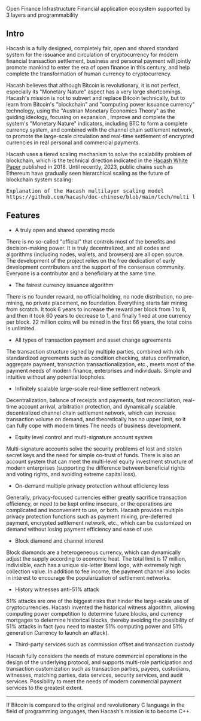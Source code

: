 Open Finance Infrastructure
Financial application ecosystem supported by 3 layers and programmability



## Intro

Hacash is a fully designed, completely fair, open and shared standard system for the issuance and circulation of cryptocurrency for modern financial transaction settlement, business and personal payment will jointly promote mankind to enter the era of open finance in this century, and help complete the transformation of human currency to cryptocurrency.

Hacash believes that although Bitcoin is revolutionary, it is not perfect, especially its "Monetary Nature" aspect has a very large shortcomings. Hacash's mission is not to subvert and replace Bitcoin technically, but to learn from Bitcoin's "blockchain" and "computing power issuance currency" technology, using the "Austrian Monetary Economics Theory" as the guiding ideology, focusing on expansion , Improve and complete the system's "Monetary Nature" indicators, including BTC to form a complete currency system, and combined with the channel chain settlement network, to promote the large-scale circulation and real-time settlement of encrypted currencies in real personal and commercial payments.

Hacash uses a tiered scaling mechanism to solve the scalability problem of blockchain, which is the technical direction indicated in the [Hacash White Paper]([:=lang.links.wp:]) published in 2018. Until recently, 2023, public chains such as Ethereum have gradually seen hierarchical scaling as the future of blockchain system scaling:


<pre class="links">
Explanation of the Hacash multilayer scaling model
https://github.com/hacash/doc-chinese/blob/main/tech/multi_layer_scaling_concept_definition.md
</pre>

## Features

- A truly open and shared operating mode

There is no so-called "official" that controls most of the benefits and decision-making power. It is truly decentralized, and all codes and algorithms (including nodes, wallets, and browsers) are all open source. The development of the project relies on the free dedication of early development contributors and the support of the consensus community. Everyone is a contributor and a beneficiary at the same time.

- The fairest currency issuance algorithm

There is no founder reward, no official holding, no node distribution, no pre-mining, no private placement, no foundation. Everything starts fair mining from scratch. It took 6 years to increase the reward per block from 1 to 8, and then it took 60 years to decrease to 1, and finally fixed at one currency per block. 22 million coins will be mined in the first 66 years, the total coins is unlimited.

- All types of transaction payment and asset change agreements

The transaction structure signed by multiple parties, combined with rich standardized agreements such as condition checking, status confirmation, aggregate payment, transaction transactionalization, etc., meets most of the payment needs of modern finance, enterprises and individuals. Simple and intuitive without any potential loopholes.

- Infinitely scalable large-scale real-time settlement network

Decentralization, balance of receipts and payments, fast reconciliation, real-time account arrival, arbitration protection, and dynamically scalable decentralized channel chain settlement network, which can increase transaction volume on demand, and theoretically has no upper limit, so it can fully cope with modern times The needs of business development.

- Equity level control and multi-signature account system

Multi-signature accounts solve the security problems of lost and stolen secret keys and the need for simple co-trust of funds. There is also an account system that can meet the multi-level equity investment structure of modern enterprises (supporting the difference between beneficial rights and voting rights, and avoiding extreme capital loss).

- On-demand multiple privacy protection without efficiency loss

Generally, privacy-focused currencies either greatly sacrifice transaction efficiency, or need to be kept online insecure, or the operations are complicated and inconvenient to use, or both. Hacash provides multiple privacy protection functions such as payment mixing, pre-deferred payment, encrypted settlement network, etc., which can be customized on demand without losing payment efficiency and ease of use.

- Block diamond and channel interest

Block diamonds are a heterogeneous currency, which can dynamically adjust the supply according to economic heat. The total limit is 17 million, indivisible, each has a unique six-letter literal logo, with extremely high collection value. In addition to fee income, the payment channel also locks in interest to encourage the popularization of settlement networks.

- History witnesses anti-51% attack

51% attacks are one of the biggest risks that hinder the large-scale use of cryptocurrencies. Hacash invented the historical witness algorithm, allowing computing power competition to determine future blocks, and currency mortgages to determine historical blocks, thereby avoiding the possibility of 51% attacks in fact (you need to master 51% computing power and 51% generation Currency to launch an attack).

- Third-party services such as commission offset and transaction custody

Hacash fully considers the needs of mature commercial operations in the design of the underlying protocol, and supports multi-role participation and transaction customization such as transaction parties, payees, custodians, witnesses, matching parties, data services, security services, and audit services. Possibility to meet the needs of modern commercial payment services to the greatest extent.

---

If Bitcoin is compared to the original and revolutionary C language in the field of programming languages, then Hacash's mission is to become C++.
